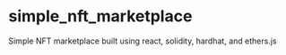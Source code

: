 # simple_nft_marketplace
Simple NFT marketplace built using react, solidity, hardhat, and ethers.js
